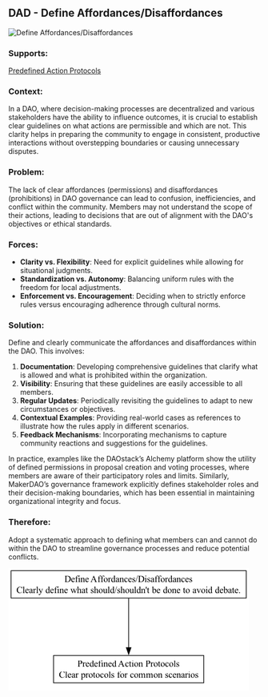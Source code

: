 ## DAD - Define Affordances/Disaffordances

![Define Affordances/Disaffordances](./output/illustration/define_affordances_disaffordances_illustration_v3.png)

### Supports:
[Predefined Action Protocols](./predefined_action_protocols.html)

### Context:
In a DAO, where decision-making processes are decentralized and various stakeholders have the ability to influence outcomes, it is crucial to establish clear guidelines on what actions are permissible and which are not. This clarity helps in preparing the community to engage in consistent, productive interactions without overstepping boundaries or causing unnecessary disputes.

### Problem:
The lack of clear affordances (permissions) and disaffordances (prohibitions) in DAO governance can lead to confusion, inefficiencies, and conflict within the community. Members may not understand the scope of their actions, leading to decisions that are out of alignment with the DAO's objectives or ethical standards.

### Forces:
- **Clarity vs. Flexibility**: Need for explicit guidelines while allowing for situational judgments.
- **Standardization vs. Autonomy**: Balancing uniform rules with the freedom for local adjustments.
- **Enforcement vs. Encouragement**: Deciding when to strictly enforce rules versus encouraging adherence through cultural norms.

### Solution:
Define and clearly communicate the affordances and disaffordances within the DAO. This involves:
1. **Documentation**: Developing comprehensive guidelines that clarify what is allowed and what is prohibited within the organization.
2. **Visibility**: Ensuring that these guidelines are easily accessible to all members.
3. **Regular Updates**: Periodically revisiting the guidelines to adapt to new circumstances or objectives.
4. **Contextual Examples**: Providing real-world cases as references to illustrate how the rules apply in different scenarios.
5. **Feedback Mechanisms**: Incorporating mechanisms to capture community reactions and suggestions for the guidelines.

In practice, examples like the DAOstack’s Alchemy platform show the utility of defined permissions in proposal creation and voting processes, where members are aware of their participatory roles and limits. Similarly, MakerDAO’s governance framework explicitly defines stakeholder roles and their decision-making boundaries, which has been essential in maintaining organizational integrity and focus.

### Therefore:
Adopt a systematic approach to defining what members can and cannot do within the DAO to streamline governance processes and reduce potential conflicts.


![Define Affordances/Disaffordances](./output/define_affordances_disaffordances_specific_graph_v3.png)